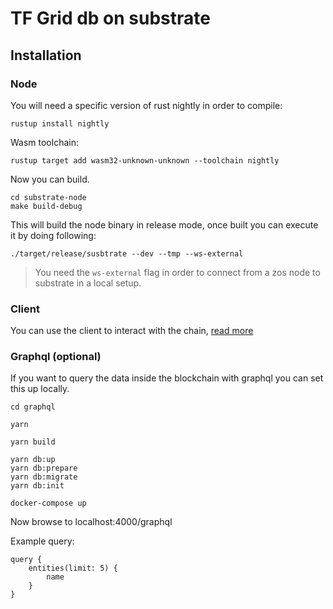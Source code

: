 # TF Grid db on substrate

## Installation

### Node

You will need a specific version of rust nightly in order to compile:

`rustup install nightly`

Wasm toolchain:

`rustup target add wasm32-unknown-unknown --toolchain nightly`

Now you can build.

```
cd substrate-node
make build-debug
```

This will build the node binary in release mode, once built you can execute it by doing following:

`./target/release/susbtrate --dev --tmp --ws-external`

> You need the `ws-external` flag in order to connect from a zos node to substrate in a local setup.

### Client

You can use the client to interact with the chain, [read more](./cli-tool/readme.md)

### Graphql (optional)

If you want to query the data inside the blockchain with graphql you can set this up locally.

```
cd graphql

yarn

yarn build

yarn db:up
yarn db:prepare
yarn db:migrate
yarn db:init

docker-compose up
```

Now browse to localhost:4000/graphql

Example query: 

```
query {
    entities(limit: 5) {
        name
    }
}
```